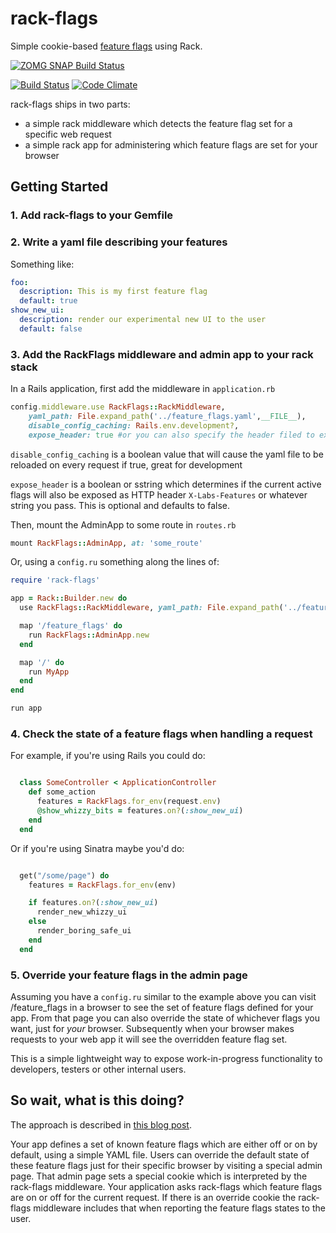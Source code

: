 # rack-flags

Simple cookie-based [feature flags](http://martinfowler.com/bliki/FeatureToggle.html) using Rack. 

[![ZOMG SNAP Build Status](https://snap-ci.com/o7uuLFuvOgdCkggpKyYlVDO088LLbnjCnzqT--ViVqI/build_image)](https://snap-ci.com/projects/moredip/rack-flags/build_history)

[![Build Status](https://travis-ci.org/moredip/rack-flags.png?branch=master)](https://travis-ci.org/moredip/rack-flags)
[![Code Climate](https://codeclimate.com/github/moredip/rack-flags.png)](https://codeclimate.com/github/moredip/rack-flags)

rack-flags ships in two parts:
- a simple rack middleware which detects the feature flag set for a specific web request
- a simple rack app for administering which feature flags are set for your browser

## Getting Started

### 1. Add rack-flags to your Gemfile

### 2. Write a yaml file describing your features

Something like:

```yaml 
foo: 
  description: This is my first feature flag
  default: true
show_new_ui: 
  description: render our experimental new UI to the user
  default: false
```

### 3. Add the RackFlags middleware and admin app to your rack stack

In a Rails application, first add the middleware in `application.rb`

```ruby
config.middleware.use RackFlags::RackMiddleware,
    yaml_path: File.expand_path('../feature_flags.yaml',__FILE__),
    disable_config_caching: Rails.env.development?,
    expose_header: true #or you can also specify the header filed to expose e.g. 'X-WHATEVER'
```

`disable_config_caching` is a boolean value that will cause the yaml file to be reloaded on every request if true, great for development

`expose_header` is a boolean or sstring which determines if the current active flags will also be exposed as HTTP header `X-Labs-Features` or whatever string you pass. This is optional and defaults to false.

Then, mount the AdminApp to some route in `routes.rb`

```ruby
mount RackFlags::AdminApp, at: 'some_route'
```

Or, using a `config.ru` something along the lines of:

```ruby
require 'rack-flags'

app = Rack::Builder.new do
  use RackFlags::RackMiddleware, yaml_path: File.expand_path('../feature_flags.yaml',__FILE__), expose_header: true

  map '/feature_flags' do
    run RackFlags::AdminApp.new
  end

  map '/' do 
    run MyApp
  end
end

run app
```

### 4. Check the state of a feature flags when handling a request

For example, if you're using Rails you could do:

```ruby

  class SomeController < ApplicationController
    def some_action
      features = RackFlags.for_env(request.env)
      @show_whizzy_bits = features.on?(:show_new_ui)
    end
  end
```

Or if you're using Sinatra maybe you'd do:

```ruby

  get("/some/page") do
    features = RackFlags.for_env(env)

    if features.on?(:show_new_ui)
      render_new_whizzy_ui
    else
      render_boring_safe_ui
    end
  end
```

### 5. Override your feature flags in the admin page 

Assuming you have a `config.ru` similar to the example above you can visit /feature_flags in a browser to see the set of feature flags defined for your app. 
From that page you can also override the state of whichever flags you want, just for *your* browser.
Subsequently when your browser makes requests to your web app it will see the overridden feature flag set.

This is a simple lightweight way to expose work-in-progress functionality to developers, testers or other internal users.

## So wait, what is this doing?

The approach is described in [this blog post](http://blog.thepete.net/blog/2012/11/06/cookie-based-feature-flag-overrides/). 

Your app defines a set of known feature flags which are either off or on by default, using a simple YAML file. Users can override the default state of these feature flags just for their specific browser by visiting a special admin page. That admin page sets a special cookie which is interpreted by the rack-flags middleware. Your application asks rack-flags which feature flags are on or off for the current request. If there is an override cookie the rack-flags middleware includes that when reporting the feature flags states to the user.

